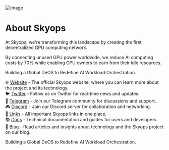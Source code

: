 ![image](https://skyopslabs.ai/images/github.png)
# About Skyops

At Skyops, we're transforming this landscape by creating the first decentralized GPU computing network. 

By connecting unused GPU power worldwide, we reduce AI computing costs by 70% while enabling GPU owners to earn from their idle resources.

Building a Global DeOS to Redefine AI Workload Orchestration.

🌐 [Website](https://www.skyopslabs.ai/) - The official Skyops website, where you can learn more about the project and its technology.  
🐦 [Twitter](https://x.com/SkyopsLabs) - Follow us on Twitter for real-time news and updates.  
📢 [Telegram](https://t.me/SkyopsLabs) - Join our Telegram community for discussions and support.  
🎮 [Discord](https://discord.gg/SkyopsLabs) - Join our Discord server for collaboration and networking.  
🔗 [Links](https://links.skyopslabs.ai) - All important Skyops links in one place.  
📚 [Docs](https://docs.skyopslabs.ai/) - Technical documentation and guides for users and developers.  
📖 [Blog](https://skyopslabs.medium.com) - Read articles and insights about technology and the Skyops project on our blog.  

Building a Global DeOS to Redefine AI Workload Orchestration.
